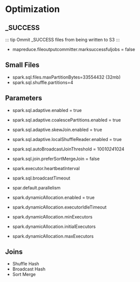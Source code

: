 # Optimization

## _SUCCESS
::: tip
Ommit _SUCCESS files from being written to S3
:::

- mapreduce.fileoutputcommitter.marksuccessfuljobs = false

## Small Files

- spark.sql.files.maxPartitionBytes=33554432  (32mb)
- spark.sql.shuffle.partitions=4

## Parameters

- spark.sql.adaptive.enabled = true
- spark.sql.adaptive.coalescePartitions.enabled = true
- spark.sql.adaptive.skewJoin.enabled = true
- spark.sql.adaptive.localShuffleReader.enabled = true
- spark.sql.autoBroadcastJoinThreshold = 100*1024*1024
- spark.sql.join.preferSortMergeJoin = false

- spark.executor.heartbeatInterval
- spark.sql.broadcastTimeout
- spar.default.parallelism

- spark.dynamicAllocation.enabled = true
- spark.dynamicAllocation.executorIdleTimeout
- spark.dynamicAllocation.minExecutors
- spark.dynamicAllocation.initialExecutors
- spark.dynamicAllocation.maxExecutors

## Joins

- Shuffle Hash
- Broadcast Hash
- Sort Merge


